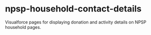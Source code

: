 npsp-household-contact-details
==============================

Visualforce pages for displaying donation and activity details on NPSP household pages.
